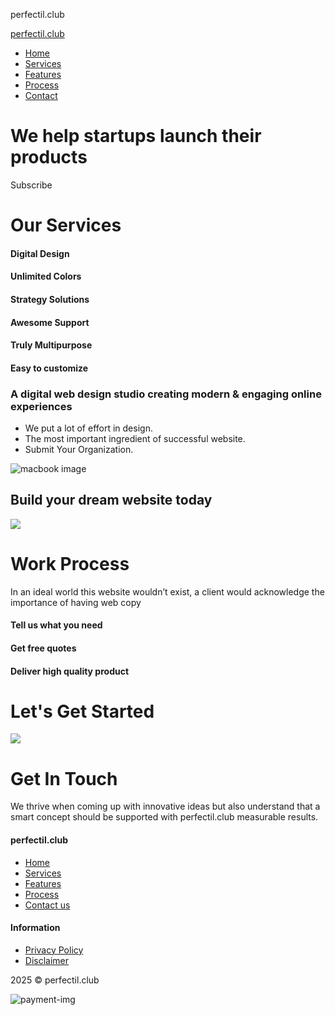perfectil.club



[perfectil.club](#)




* [Home](#home)
* [Services](#services)
* [Features](#features)
* [Process](#process)
* [Contact](#contact)

We help startups launch their products
======================================

Subscribe

Our Services
============

#### Digital Design

#### Unlimited Colors

#### Strategy Solutions

#### Awesome Support

#### Truly Multipurpose

#### Easy to customize

### A digital web design studio creating modern & engaging online experiences

* We put a lot of effort in design.
* The most important ingredient of successful website.
* Submit Your Organization.

![macbook image](/images/online-world.svg)

Build your dream website today
------------------------------

![](/images/bg-pattern.png)

Work Process
============

In an ideal world this website wouldn’t exist, a client would acknowledge the importance of
having web copy

#### Tell us what you need

#### Get free quotes

#### Deliver high quality product

Let's Get Started
=================

![](/images/bg-pattern-light.png)

Get In Touch
============

We thrive when coming up with
innovative ideas but also understand that a smart concept should be supported with perfectil.club measurable
results.

#### perfectil.club

* [Home](#home)
* [Services](#services)
* [Features](#features)
* [Process](#process)
* [Contact us](#contact)

#### Information

* [Privacy Policy](/privacy)
* [Disclaimer](/disclaimer)

2025 © perfectil.club

![payment-img](/images/payment.png)